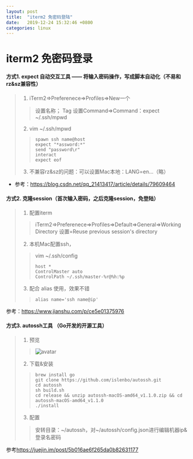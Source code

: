 ```yaml
---
layout: post
title:  "iterm2 免密码登陆"
date:   2019-12-24 15:32:46 +0800
categories: linux
---
```

# iterm2 免密码登录


#### **方式1. expect 自动交互工具 —— 将输入密码操作，写成脚本自动化（不易和rz&sz兼容性）**

> 1. iTerm2=>Preferenece=>Profiles=>New一个
>> 设置名称；
>>Tag
>>设置Command=>Command：expect ~/.ssh/mpwd
> 2. vim ~/.ssh/mpwd
>> ``` shell
>> spawn ssh name@host
>> expect "*assword:*"
>> send "password\r"
>> interact
>> expect eof
>> ```        
> 3. 不兼容rz&sz的问题：可以设置Mac本地：LANG=en…（略）

- 参考：<https://blog.csdn.net/qq_21413417/article/details/79609464>

#### **方式2. 克隆session（首次输入密码，之后克隆session，免登陆）**

> 1. 配置iterm
>> iTerm2=>Preferenece=>Profiles=>Default=>General=>Working Directory
>> 设置=Reuse previous session's directory
> 2. 本机Mac配置ssh， 
>>  vim ~/.ssh/config
>>```shell
>>host *
>>ControlMaster auto
>>ControlPath ~/.ssh/master-%r@%h:%p
>>```
> 3. 配合 alias 使用，效果不错
>> ```shell
>> alias name='ssh name@ip'
>>```

参考：<https://www.jianshu.com/p/ce5e01375976>

#### **方式3. autossh工具 （Go开发的开源工具）**
> 1. 预览
>> ![avatar](https://raw.githubusercontent.com/islenbo/autossh/8456ea1e8cb82541018a4133227a257c70199e40/docs/images/ezgif-5-42b5117192fc.gif)
> 2. 下载&安装
>> ```shell
>>brew install go
>>git clone https://github.com/islenbo/autossh.git
>>cd autossh
>>sh build.sh
>>cd release && unzip autossh-macOS-amd64_v1.1.0.zip && cd autossh-macOS-amd64_v1.1.0
>>./install
>>```
>3. 配置
>> 安转目录：~/autossh，对~/autossh/config.json进行编辑机器ip&登录名密码

参考<https://juejin.im/post/5b016ae6f265da0b82631177>





